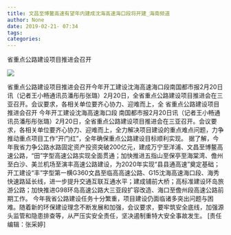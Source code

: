 ```yaml
---
title: 文昌至博鳌高速有望年内建成沈海高速海口段将开建_海南频道
author: None
date: 2019-02-21- 07:34
tags: 
categories: 
---
```

省重点公路建设项目推进会召开
<!-- more -->
                
<img align="center" border="0" src="http://p2.ifengimg.com/a/2016/0810/204c433878d5cf9size1_w16_h16.png" />
                
            
省重点公路建设项目推进会召开今年开工建设沈海高速海口段南国都市报2月20日讯（记者王小畅通讯员潘彤彤张璐）2月20日，全省重点公路建设项目推进会在三亚召开。会议要求，各相关单位要齐心协力、迎难而上，全
省重点公路建设项目推进会召开
今年开工建设沈海高速海口段
南国都市报2月20日讯（记者王小畅通讯员潘彤彤张璐）2月20日，全省重点公路建设项目推进会在三亚召开。会议要求，各相关单位要齐心协力、迎难而上，全力解决项目建设的重点难点问题，力争推动重点项目工作“开门红”，全年确保重点公路建设目标顺利实现。
据了解，今年我省力争公路水路固定资产投资突破200亿元，建成万宁至洋浦、文昌至博鳌高速公路，“田”字型高速公路实现全面贯通；加快推进五指山至保亭至海棠湾、儋州至白沙、美兰机场至演丰高速公路建设，为2020年实现“县县通高速”奠定基础；开工建设“丰”字型第一横G360文昌至临高高速公路、G15沈海高速海口段、海秀快速路延长线，进一步提升交通互联互通水平；建成铺前大桥；高标准建设环岛旅游公路；加快推进G98环岛高速公路大三亚段扩容改造、海口至儋州段高速公路前期工作。
今年我省公路建设任务十分繁重，项目建设仍面临诸多突出问题与困难。随着新的环保建设理念不断发展和加强，会议要求，要牢筑安全底线，加强源头监管和隐患排查等，从严压实安全责任，坚决遏制重特大安全事故发生。
[责任编辑：张采婷]
            
